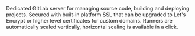 Dedicated GitLab server for managing source code, building and deploying projects. Secured with built-in platform SSL that can be upgraded to Let's Encrypt or higher level certificates for custom domains. Runners are automatically scaled vertically, horizontal scaling is available in a click.
